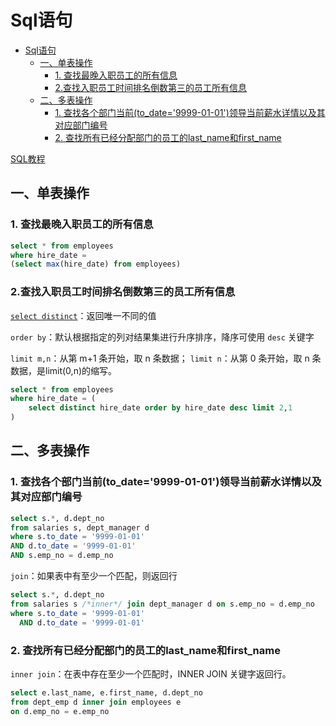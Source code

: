 # Sql语句
<!-- TOC -->

- [Sql语句](#sql语句)
    - [一、单表操作](#一单表操作)
        - [1. 查找最晚入职员工的所有信息](#1-查找最晚入职员工的所有信息)
        - [2.查找入职员工时间排名倒数第三的员工所有信息](#2查找入职员工时间排名倒数第三的员工所有信息)
    - [二、多表操作](#二多表操作)
        - [1. 查找各个部门当前(to_date='9999-01-01')领导当前薪水详情以及其对应部门编号](#1-查找各个部门当前to_date9999-01-01领导当前薪水详情以及其对应部门编号)
        - [2. 查找所有已经分配部门的员工的last_name和first_name](#2-查找所有已经分配部门的员工的last_name和first_name)

<!-- /TOC -->
[SQL教程](http://www.w3school.com.cn/sql/index.asp)

## 一、单表操作
### 1. 查找最晚入职员工的所有信息

```sql
select * from employees  
where hire_date =  
(select max(hire_date) from employees)
```

### 2.查找入职员工时间排名倒数第三的员工所有信息

[`select distinct`](http://www.w3school.com.cn/sql/sql_distinct.asp)：返回唯一不同的值

`order by`：默认根据指定的列对结果集进行升序排序，降序可使用 `desc` 关键字

`limit m,n`：从第 m+1 条开始，取 n 条数据；
`limit n`：从第 0 条开始，取 n 条数据，是limit(0,n)的缩写。

```sql
select * from employees  
where hire_date = (  
    select distinct hire_date order by hire_date desc limit 2,1  
)
```


## 二、多表操作

### 1. 查找各个部门当前(to_date='9999-01-01')领导当前薪水详情以及其对应部门编号

```sql
select s.*, d.dept_no
from salaries s, dept_manager d
where s.to_date = '9999-01-01' 
AND d.to_date = '9999-01-01'  
AND s.emp_no = d.emp_no
```
`join`：如果表中有至少一个匹配，则返回行

```sql
select s.*, d.dept_no
from salaries s /*inner*/ join dept_manager d on s.emp_no = d.emp_no
where s.to_date = '9999-01-01' 
  AND d.to_date = '9999-01-01'
```

### 2. 查找所有已经分配部门的员工的last_name和first_name

`inner join`：在表中存在至少一个匹配时，INNER JOIN 关键字返回行。

```sql
select e.last_name, e.first_name, d.dept_no 
from dept_emp d inner join employees e  
on d.emp_no = e.emp_no
```


